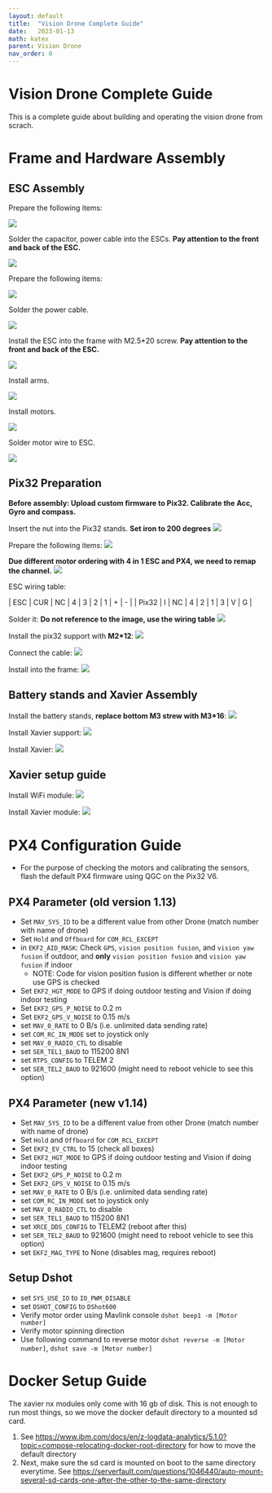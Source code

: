 ```yaml
---
layout: default
title:  "Vision Drone Complete Guide"
date:   2023-01-13
math: katex
parent: Vision Drone
nav_order: 0
---
```


# Vision Drone Complete Guide
This is a complete guide about building and operating the vision drone from scrach.

# Frame and Hardware Assembly

## ESC Assembly
Prepare the following items:


![](./imgs/VisionDrone2.jpeg)


Solder the capacitor, power cable into the ESCs. **Pay attention to the front and back of the ESC.**


![](imgs/VisionDrone3.jpeg)


Prepare the following items:


![](imgs/VisionDrone4.jpeg)


Solder the power cable.


![](imgs/VisionDrone5.jpeg)


Install the ESC into the frame with M2.5*20 screw. **Pay attention to the front and back of the ESC.**


![](imgs/VisionDrone6.jpeg)


Install arms.


![](imgs/VisionDrone7.jpeg)


Install motors.


![](imgs/VisionDrone8.jpeg)


Solder motor wire to ESC.


![](imgs/VisionDrone9.jpeg)


## Pix32 Preparation
**Before assembly: Upload custom firmware to Pix32. Calibrate the Acc, Gyro and compass.**


Insert the nut into the Pix32 stands. **Set iron to 200 degrees**
![](imgs/VisionDrone1.jpeg)


Prepare the following items:
![](imgs/VisionDrone10.jpeg)


**Due different motor ordering with 4 in 1 ESC and PX4, we need to remap the channel.**
![](imgs/VisionDrone0.png)


ESC wiring table:

| ESC   | CUR | NC | 4 | 3 | 2 | 1 | + | - |
| Pix32 | I   | NC | 4 | 2 | 1 | 3 | V | G |


Solder it: **Do not reference to the image, use the wiring table**
![](imgs/VisionDrone11.jpeg)


Install the pix32 support with **M2*12**:
![](imgs/VisionDrone12.jpeg)


Connect the cable:
![](imgs/VisionDrone13.jpeg)


Install into the frame:
![](imgs/VisionDrone14.jpeg)


## Battery stands and Xavier Assembly
Install the battery stands, **replace bottom M3 strew with M3*16**:
![](imgs/VisionDrone16.jpeg)


Install Xavier support:
![](imgs/VisionDrone17.jpeg)


Install Xavier:
![](imgs/VisionDrone18.jpeg)


## Xavier setup guide
Install WiFi module:
![](imgs/VisionDrone20.jpeg)


Install Xavier module:
![](imgs/VisionDrone21.jpeg)


# PX4 Configuration Guide 
- For the purpose of checking the motors and calibrating the sensors, flash the default PX4 firmware using QGC on the Pix32 V6.


## PX4 Parameter (old version 1.13)
- Set `MAV_SYS_ID` to be a different value from other Drone (match number with name of drone)
- Set `Hold` and `Offboard` for `COM_RCL_EXCEPT`
- in `EKF2_AID_MASK`: Check `GPS`, `vision position fusion`, and `vision yaw fusion` if outdoor, and **only** `vision position fusion` and `vision yaw fusion` if indoor
	- NOTE: Code for vision position fusion is different whether or note use GPS is checked
- Set `EKF2_HGT_MODE` to GPS if doing outdoor testing and Vision if doing indoor testing
- Set `EKF2_GPS_P_NOISE` to 0.2 m
- Set `EKF2_GPS_V_NOISE` to 0.15 m/s
- set `MAV_0_RATE` to 0 B/s (i.e. unlimited data sending rate)
- set `COM_RC_IN_MODE` set to joystick only
- set `MAV_0_RADIO_CTL` to disable
- set `SER_TEL1_BAUD` to 115200 8N1
- set `RTPS_CONFIG` to TELEM 2
- set `SER_TEL2_BAUD` to 921600 (might need to reboot vehicle to see this option)

## PX4 Parameter (new v1.14)
- Set `MAV_SYS_ID` to be a different value from other Drone (match number with name of drone)
- Set `Hold` and `Offboard` for `COM_RCL_EXCEPT`
- Set `EKF2_EV_CTRL` to 15 (check all boxes)
- Set `EKF2_HGT_MODE` to GPS if doing outdoor testing and Vision if doing indoor testing
- Set `EKF2_GPS_P_NOISE` to 0.2 m
- Set `EKF2_GPS_V_NOISE` to 0.15 m/s
- set `MAV_0_RATE` to 0 B/s (i.e. unlimited data sending rate)
- set `COM_RC_IN_MODE` set to joystick only
- set `MAV_0_RADIO_CTL` to disable
- set `SER_TEL1_BAUD` to 115200 8N1
- set `XRCE_DDS_CONFIG` to TELEM2 (reboot after this)
- set `SER_TEL2_BAUD` to 921600 (might need to reboot vehicle to see this option)
- set `EKF2_MAG_TYPE` to None (disables mag, requires reboot)

## Setup Dshot
- set `SYS_USE_IO` to `IO_PWM_DISABLE`
- set `DSHOT_CONFIG` to `DShot600`
- Verify motor order using Mavlink console `dshot beep1 -m [Motor number]`
- Verify motor spinning direction
- Use following command to reverse motor `dshot reverse -m [Motor number]`, `dshot save -m [Motor number]`


# Docker Setup Guide
The xavier nx modules only come with 16 gb of disk. This is not enough to run most things, so we move the docker default directory to a mounted sd card. 
1. See https://www.ibm.com/docs/en/z-logdata-analytics/5.1.0?topic=compose-relocating-docker-root-directory for how to move the default directory
2. Next, make sure the sd card is mounted on boot to the same directory everytime. See https://serverfault.com/questions/1046440/auto-mount-several-sd-cards-one-after-the-other-to-the-same-directory

